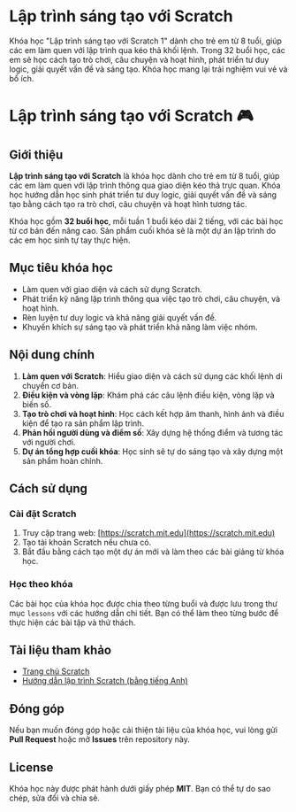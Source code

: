 # Lập trình sáng tạo với Scratch
Khóa học "Lập trình sáng tạo với Scratch 1" dành cho trẻ em từ 8 tuổi, giúp các em làm quen với lập trình qua kéo thả khối lệnh. Trong 32 buổi học, các em sẽ học cách tạo trò chơi, câu chuyện và hoạt hình, phát triển tư duy logic, giải quyết vấn đề và sáng tạo. Khóa học mang lại trải nghiệm vui vẻ và bổ ích.


# Lập trình sáng tạo với Scratch 🎮

## Giới thiệu

**Lập trình sáng tạo với Scratch** là khóa học dành cho trẻ em từ 8 tuổi, giúp các em làm quen với lập trình thông qua giao diện kéo thả trực quan. Khóa học hướng dẫn học sinh phát triển tư duy logic, giải quyết vấn đề và sáng tạo bằng cách tạo ra trò chơi, câu chuyện và hoạt hình tương tác.

Khóa học gồm **32 buổi học**, mỗi tuần 1 buổi kéo dài 2 tiếng, với các bài học từ cơ bản đến nâng cao. Sản phẩm cuối khóa sẽ là một dự án lập trình do các em học sinh tự tay thực hiện.

## Mục tiêu khóa học

- Làm quen với giao diện và cách sử dụng Scratch.
- Phát triển kỹ năng lập trình thông qua việc tạo trò chơi, câu chuyện, và hoạt hình.
- Rèn luyện tư duy logic và khả năng giải quyết vấn đề.
- Khuyến khích sự sáng tạo và phát triển khả năng làm việc nhóm.

## Nội dung chính

1. **Làm quen với Scratch**: Hiểu giao diện và cách sử dụng các khối lệnh di chuyển cơ bản.
2. **Điều kiện và vòng lặp**: Khám phá các câu lệnh điều kiện, vòng lặp và biến số.
3. **Tạo trò chơi và hoạt hình**: Học cách kết hợp âm thanh, hình ảnh và điều kiện để tạo ra sản phẩm lập trình.
4. **Phản hồi người dùng và điểm số**: Xây dựng hệ thống điểm và tương tác với người chơi.
5. **Dự án tổng hợp cuối khóa**: Học sinh sẽ tự do sáng tạo và xây dựng một sản phẩm hoàn chỉnh.

## Cách sử dụng

### Cài đặt Scratch

1. Truy cập trang web: [https://scratch.mit.edu](https://scratch.mit.edu)
2. Tạo tài khoản Scratch nếu chưa có.
3. Bắt đầu bằng cách tạo một dự án mới và làm theo các bài giảng từ khóa học.

### Học theo khóa

Các bài học của khóa học được chia theo từng buổi và được lưu trong thư mục `lessons` với các hướng dẫn chi tiết. Bạn có thể làm theo từng bước để thực hiện các bài tập và thử thách.

## Tài liệu tham khảo

- [Trang chủ Scratch](https://scratch.mit.edu)
- [Hướng dẫn lập trình Scratch (bằng tiếng Anh)](https://resources.scratch.mit.edu)

## Đóng góp

Nếu bạn muốn đóng góp hoặc cải thiện tài liệu của khóa học, vui lòng gửi **Pull Request** hoặc mở **Issues** trên repository này.

## License

Khóa học này được phát hành dưới giấy phép **MIT**. Bạn có thể tự do sao chép, sửa đổi và chia sẻ.
